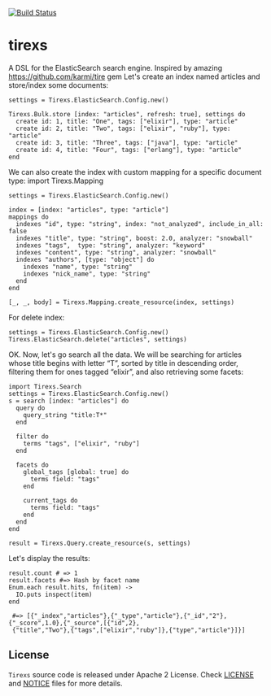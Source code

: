 [![Build Status](https://travis-ci.org/datahogs/tirexs.png)](https://travis-ci.org/datahogs/tirexs)

tirexs
======

A DSL for the ElasticSearch search engine. Inspired by amazing https://github.com/karmi/tire gem
Let's create an index named articles and store/index some documents:

    settings = Tirexs.ElasticSearch.Config.new()

    Tirexs.Bulk.store [index: "articles", refresh: true], settings do
      create id: 1, title: "One", tags: ["elixir"], type: "article"
      create id: 2, title: "Two", tags: ["elixir", "ruby"], type: "article"
      create id: 3, title: "Three", tags: ["java"], type: "article"
      create id: 4, title: "Four", tags: ["erlang"], type: "article"
    end

We can also create the index with custom mapping for a specific document type:
    import Tirexs.Mapping

    settings = Tirexs.ElasticSearch.Config.new()

    index = [index: "articles", type: "article"]
    mappings do
      indexes "id", type: "string", index: "not_analyzed", include_in_all: false
      indexes "title", type: "string", boost: 2.0, analyzer: "snowball"
      indexes "tags",  type: "string", analyzer: "keyword"
      indexes "content", type: "string", analyzer: "snowball"
      indexes "authors", [type: "object"] do
        indexes "name", type: "string"
        indexes "nick_name", type: "string"
      end
    end

    [_, _, body] = Tirexs.Mapping.create_resource(index, settings)

For delete index:

    settings = Tirexs.ElasticSearch.Config.new()
    Tirexs.ElasticSearch.delete("articles", settings)

OK. Now, let's go search all the data.
We will be searching for articles whose title begins with letter “T”, sorted by title in descending order, filtering them for ones tagged “elixir”, and also retrieving some facets:

    import Tirexs.Search
    settings = Tirexs.ElasticSearch.Config.new()
    s = search [index: "articles"] do
      query do
        query_string "title:T*"
      end

      filter do
        terms "tags", ["elixir", "ruby"]
      end

      facets do
        global_tags [global: true] do
          terms field: "tags"
        end

        current_tags do
          terms field: "tags"
        end
      end
    end

    result = Tirexs.Query.create_resource(s, settings)

Let's display the results:

    result.count # => 1
    result.facets #=> Hash by facet name
    Enum.each result.hits, fn(item) ->
      IO.puts inspect(item)
    end

     #=> [{"_index","articles"},{"_type","article"},{"_id","2"},{"_score",1.0},{"_source",[{"id",2},
     {"title","Two"},{"tags",["elixir","ruby"]},{"type","article"}]}]

License
-------

`Tirexs` source code is released under Apache 2 License.
Check [LICENSE](https://github.com/datahogs/tirexs/blob/master/LICENSE) and [NOTICE](https://github.com/datahogs/tirexs/blob/master/NOTICE) files for more details.

